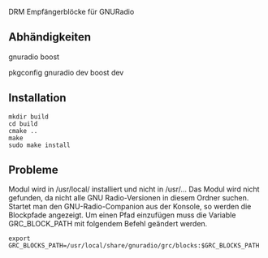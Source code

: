 DRM Empfängerblöcke für GNURadio

## Abhändigkeiten
gnuradio
boost

pkgconfig
gnuradio dev
boost dev


## Installation

```
mkdir build
cd build
cmake ..
make
sudo make install
```

## Probleme
Modul wird in /usr/local/ installiert und nicht in /usr/...
Das Modul wird nicht gefunden, da nicht alle GNU Radio-Versionen in diesem Ordner suchen. Startet man den GNU-Radio-Companion aus der Konsole, so werden die Blockpfade angezeigt.
Um einen Pfad einzufügen muss die Variable GRC_BLOCK_PATH mit folgendem Befehl geändert werden.

```
export GRC_BLOCKS_PATH=/usr/local/share/gnuradio/grc/blocks:$GRC_BLOCKS_PATH
```
